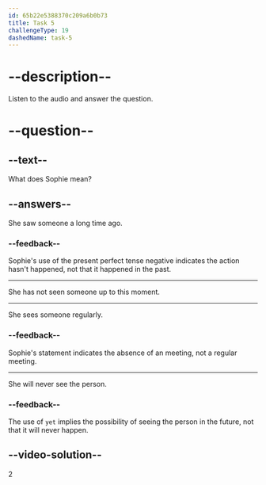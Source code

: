 ```yaml
---
id: 65b22e5388370c209a6b0b73
title: Task 5
challengeType: 19
dashedName: task-5
---
```


<!--
AUDIO REFERENCE:
Sophie: No, I haven’t seen her yet.
-->

# --description--

Listen to the audio and answer the question.

# --question--

## --text--

What does Sophie mean?

## --answers--

She saw someone a long time ago.

### --feedback--

Sophie's use of the present perfect tense negative indicates the action hasn't happened, not that it happened in the past.

---

She has not seen someone up to this moment.

---

She sees someone regularly.

### --feedback--

Sophie's statement indicates the absence of an meeting, not a regular meeting.

---

She will never see the person.

### --feedback--

The use of `yet` implies the possibility of seeing the person in the future, not that it will never happen.

## --video-solution--

2
